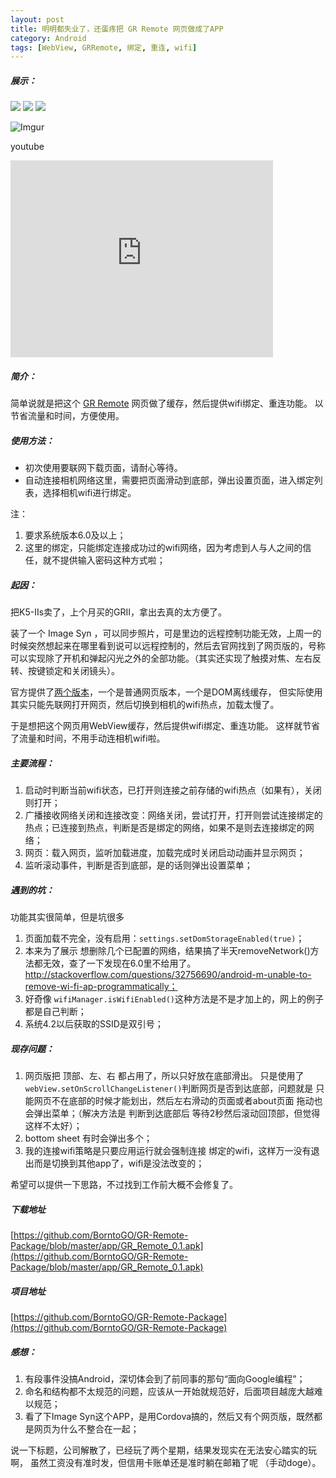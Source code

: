 ```yaml
---
layout: post
title: 明明都失业了，还蛋疼把 GR Remote 网页做成了APP
category: Android
tags: [WebView, GRRemote, 绑定, 重连, wifi]
---
```


##### 展示：

![](http://i.imgur.com/zVhqFvjm.png)
![](http://i.imgur.com/MbqxVNzm.png)
![](http://i.imgur.com/1gn8q8fm.png)


![Imgur](http://i.imgur.com/MMhMzv2.gif)

youtube
<iframe width="420" height="315" src="https://www.youtube.com/embed/JaI_4JfLw9g" frameborder="0" allowfullscreen></iframe>

##### 简介：
简单说就是把这个 [GR Remote](http://www.ricoh-imaging.co.jp/english/products/gr_remote/app/latest-appcache/index.html) 网页做了缓存，然后提供wifi绑定、重连功能。
以节省流量和时间，方便使用。


##### 使用方法：
- 初次使用要联网下载页面，请耐心等待。
- 自动连接相机网络这里，需要把页面滑动到底部，弹出设置页面，进入绑定列表，选择相机wifi进行绑定。

注：

   1. 要求系统版本6.0及以上；
   2. 这里的绑定，只能绑定连接成功过的wifi网络，因为考虑到人与人之间的信任，就不提供输入密码这种方式啦；



##### 起因：
把K5-IIs卖了，上个月买的GRII，拿出去真的太方便了。

装了一个 Image Syn ，可以同步照片，可是里边的远程控制功能无效，上周一的时候突然想起来在哪里看到说可以远程控制的，然后去官网找到了网页版的，号称可以实现除了开机和弹起闪光之外的全部功能。（其实还实现了触摸对焦、左右反转、按键锁定和关闭镜头）。


官方提供了[两个版本](http://www.ricoh-imaging.co.jp/english/products/gr_remote/index.html)，一个是普通网页版本，一个是DOM离线缓存，
但实际使用其实只能先联网打开网页，然后切换到相机的wifi热点，加载太慢了。

于是想把这个网页用WebView缓存，然后提供wifi绑定、重连功能。
这样就节省了流量和时间，不用手动连相机wifi啦。


##### 主要流程：
1. 启动时判断当前wifi状态，已打开则连接之前存储的wifi热点（如果有），关闭则打开；
2. 广播接收网络关闭和连接改变：网络关闭，尝试打开，打开则尝试连接绑定的热点；已连接到热点，判断是否是绑定的网络，如果不是则去连接绑定的网络；
3. 网页：载入网页，监听加载进度，加载完成时关闭启动动画并显示网页；
4. 监听滚动事件，判断是否到底部，是的话则弹出设置菜单；


##### 遇到的坑：
功能其实很简单，但是坑很多

1. 页面加载不完全，没有启用：`settings.setDomStorageEnabled(true)`；
2. 本来为了展示 想删除几个已配置的网络，结果搞了半天removeNetwork()方法都无效，查了一下发现在6.0里不给用了。http://stackoverflow.com/questions/32756690/android-m-unable-to-remove-wi-fi-ap-programmatically；
3. 好奇像 `wifiManager.isWifiEnabled()`这种方法是不是才加上的，网上的例子都是自己判断；
4. 系统4.2以后获取的SSID是双引号；


##### 现存问题：

1. 网页版把 顶部、左、右 都占用了，所以只好放在底部滑出。 只是使用了 `webView.setOnScrollChangeListener()`判断网页是否到达底部，问题就是
只能网页不在底部的时候才能划出，然后左右滑动的页面或者about页面 拖动也会弹出菜单；（解决方法是 判断到达底部后 等待2秒然后滚动回顶部，但觉得这样不太好）；
2. bottom sheet 有时会弹出多个；
3. 我的连接wifi策略是只要应用运行就会强制连接 绑定的wifi，这样万一没有退出而是切换到其他app了，wifi是没法改变的；

希望可以提供一下思路，不过找到工作前大概不会修复了。


##### 下载地址
[https://github.com/BorntoGO/GR-Remote-Package/blob/master/app/GR_Remote_0.1.apk](https://github.com/BorntoGO/GR-Remote-Package/blob/master/app/GR_Remote_0.1.apk)

##### 项目地址
[https://github.com/BorntoGO/GR-Remote-Package](https://github.com/BorntoGO/GR-Remote-Package)



##### 感想：
1. 有段事件没搞Android，深切体会到了前同事的那句“面向Google编程”；
2. 命名和结构都不太规范的问题，应该从一开始就规范好，后面项目越庞大越难以规范；
3. 看了下Image Syn这个APP，是用Cordova搞的，然后又有个网页版，既然都是网页为什么不整合在一起；



说一下标题，公司解散了，已经玩了两个星期，结果发现实在无法安心踏实的玩啊，
虽然工资没有准时发，但信用卡账单还是准时躺在邮箱了呢 （手动doge）。
